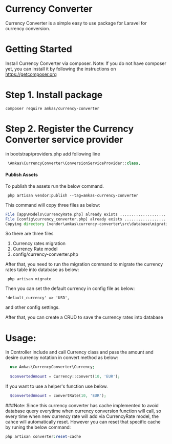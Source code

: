 # Currency Converter

Currency Converter is a simple easy to use package for Laravel for currency conversion.

# Getting Started
  Install Currency Converter via composer.
Note: If you do not have composer yet, you can install it by following the instructions on https://getcomposer.org

# Step 1. Install package
  
    composer require amkas/currency-converter

# Step 2. Register the Currency Converter service provider
  in bootstrap/providers.php
  add following line
   ```php
    \Amkas\CurrencyConverter\ConversionServiceProvider::class,
   ```
#### Publish Assets
To publish the assets run the below command.
```
 php artisan vendor:publish --tag=amkas-currency-converter
```
This command will copy three files as below:

 ```php
File [app\Models\CurrencyRate.php] already exists ............................................................... SKIPPED
File [config\currency_converter.php] already exists ............................................................. SKIPPED
Copying directory [vendor\amkas\currency-converter\src\database\migrations] to [C:\laragon\www\converter\database\migrations]  DONE
  ```
So there are three files
1. Currency rates migration
2. Currency Rate model
3. config/currency-converter.php

After that, you need to run the migration command to migrate the currency rates table into database as below:

```
 php artisan migrate
```

Then you can set the default currency in config file as below:

```
'default_currency' => 'USD',
```

and other config settings.

After that, you can create a CRUD to save the currency rates into database

# Usage:
  In Controller include and call Currency class and pass the amount and desire currency notation in convert method as below:
  ```php
    use Amkas\CurrencyConverter\Currency;
    
    $convertedAmount = Currency::convert(10, 'EUR');
  ```
  If you want to use a helper's function use below.
  ```php
    $convertedAmount = convertRate(10, 'EUR');
  ```

###Note: Since this currency converter has cache implemented to avoid database query everytime when currency conversion function will call, so every time when new currency rate will add via CurrencyRate model, the cahce will automatically reset.
However you can reset that specific cache by runing the below command:

````php
php artisan converter:reset-cache
````

